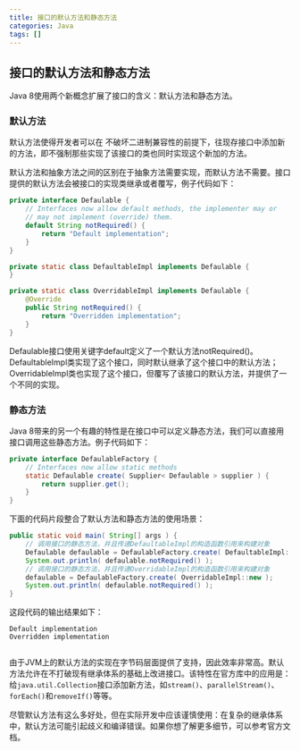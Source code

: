 ```yaml
---
title: 接口的默认方法和静态方法
categories: Java
tags: []
---
```


## 接口的默认方法和静态方法

Java 8使用两个新概念扩展了接口的含义：默认方法和静态方法。

### 默认方法

默认方法使得开发者可以在 不破坏二进制兼容性的前提下，往现存接口中添加新的方法，即不强制那些实现了该接口的类也同时实现这个新加的方法。

默认方法和抽象方法之间的区别在于抽象方法需要实现，而默认方法不需要。接口提供的默认方法会被接口的实现类继承或者覆写，例子代码如下：

```java
private interface Defaulable {
    // Interfaces now allow default methods, the implementer may or 
    // may not implement (override) them.
    default String notRequired() { 
        return "Default implementation"; 
    }        
}

private static class DefaultableImpl implements Defaulable {
}

private static class OverridableImpl implements Defaulable {
    @Override
    public String notRequired() {
        return "Overridden implementation";
    }
}
```

Defaulable接口使用关键字default定义了一个默认方法notRequired()。DefaultableImpl类实现了这个接口，同时默认继承了这个接口中的默认方法；OverridableImpl类也实现了这个接口，但覆写了该接口的默认方法，并提供了一个不同的实现。

<!--more-->

### 静态方法

Java 8带来的另一个有趣的特性是在接口中可以定义静态方法，我们可以直接用接口调用这些静态方法。例子代码如下：

```java
private interface DefaulableFactory {
    // Interfaces now allow static methods
    static Defaulable create( Supplier< Defaulable > supplier ) {
        return supplier.get();
    }
}
```

下面的代码片段整合了默认方法和静态方法的使用场景：

```java
public static void main( String[] args ) {
    // 调用接口的静态方法，并且传递DefaultableImpl的构造函数引用来构建对象
    Defaulable defaulable = DefaulableFactory.create( DefaultableImpl::new );
    System.out.println( defaulable.notRequired() );
	// 调用接口的静态方法，并且传递OverridableImpl的构造函数引用来构建对象
    defaulable = DefaulableFactory.create( OverridableImpl::new );
    System.out.println( defaulable.notRequired() );
}
```

这段代码的输出结果如下：

```
Default implementation
Overridden implementation


```

由于JVM上的默认方法的实现在字节码层面提供了支持，因此效率非常高。默认方法允许在不打破现有继承体系的基础上改进接口。该特性在官方库中的应用是：给`java.util.Collection`接口添加新方法，如`stream()`、`parallelStream()`、`forEach()`和`removeIf()`等等。

尽管默认方法有这么多好处，但在实际开发中应该谨慎使用：在复杂的继承体系中，默认方法可能引起歧义和编译错误。如果你想了解更多细节，可以参考官方文档。